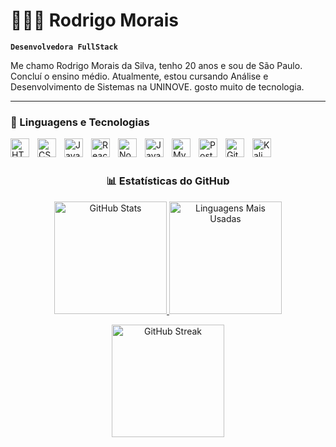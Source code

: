 # 👨🏾‍💻 Rodrigo Morais

**`Desenvolvedora FullStack`**

Me chamo Rodrigo Morais da Silva, tenho 20 anos e sou de São Paulo. Concluí o ensino médio. Atualmente, estou cursando Análise e Desenvolvimento de Sistemas na UNINOVE. gosto muito de tecnologia.

<p align="left">

</p>

---

### 🤖 Linguagens e Tecnologias

<img 
    align="left" 
    alt="HTML"
    title="HTML" 
    width="30px" 
    style="padding-right: 10px;" 
    src="https://cdn.jsdelivr.net/gh/devicons/devicon@latest/icons/html5/html5-original.svg" 
/>
<img 
    align="left" 
    alt="CSS" 
    title="CSS"
    width="30px" 
    style="padding-right: 10px;" 
    src="https://cdn.jsdelivr.net/gh/devicons/devicon@latest/icons/css3/css3-original.svg" 
/>
<img 
    align="left" 
    alt="JavaScript" 
    title="JavaScript"
    width="30px" 
    style="padding-right: 10px;" 
    src="https://cdn.jsdelivr.net/gh/devicons/devicon@latest/icons/javascript/javascript-original.svg" 
/>

<img 
    align="left" 
    alt="React"
    title="React" 
    width="30px" 
    style="padding-right: 10px;" 
    src="https://cdn.jsdelivr.net/gh/devicons/devicon@latest/icons/react/react-original.svg" 
/>

<img 
    align="left" 
    alt="Node.js" 
    title="Node.js"
    width="30px" 
    style="padding-right: 10px;" 
    src="https://cdn.jsdelivr.net/gh/devicons/devicon@latest/icons/nodejs/nodejs-original.svg"
/>


<img 
    align="left" 
    alt="Java" 
    title="Java" 
    width="30px" 
    style="padding-right: 10px;" 
    src="https://cdn.jsdelivr.net/gh/devicons/devicon@latest/icons/java/java-original.svg"
/>

<img 
    align="left" 
    alt="MySQL" 
    title="MySQL"
    width="30px" 
    style="padding-right: 10px;" 
    src="https://cdn.jsdelivr.net/gh/devicons/devicon@latest/icons/mysql/mysql-original.svg"
/>

<img 
    align="left" 
    alt="PostgreSQL" 
    title="PostgreSQL / pgAdmin"
    width="30px" 
    style="padding-right: 10px;" 
    src="https://cdn.jsdelivr.net/gh/devicons/devicon@latest/icons/postgresql/postgresql-original.svg"
/>

<img 
    align="left" 
    alt="Git" 
    title="Git"
    width="30px" 
    style="padding-right: 10px;" 
    src="https://cdn.jsdelivr.net/gh/devicons/devicon@latest/icons/git/git-original.svg" 
/>

<img 
    align="left" 
    alt="Kali Linux" 
    title="Kali Linux" 
    width="30px" 
    style="padding-right: 10px;" 
    src="https://upload.wikimedia.org/wikipedia/commons/2/2b/Kali-dragon-icon.svg"
/>


<br/>
<br/>

<h3 align="center">📊 Estatísticas do GitHub</h3>

<div align="center">
  <a href="https://github.com/rdmorais02">
    <img 
      height="180em" 
      src="https://github-readme-stats.vercel.app/api?username=rdmorais02&show_icons=true&theme=tokyonight&include_all_commits=true&locale=pt-br"
      alt="GitHub Stats"
    />
  </a>

  <a href="https://github.com/rdmorais02">
    <img 
      height="180em"
      src="https://github-readme-stats.vercel.app/api/top-langs/?username=rdmorais02&theme=tokyonight&layout=compact&custom_title=Linguagens+Mais+Usadas&langs_count=8"
      alt="Linguagens Mais Usadas"
    />

<img 
  alt="GitHub Streak" 
  height="180em" 
  src="https://github-readme-streak-stats.herokuapp.com?user=rdmorais02&theme=tokyonight&locale=pt-br"
/>

      
  </a>
</div>






  
  
